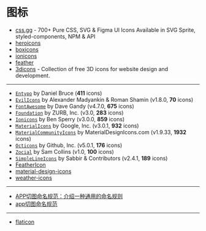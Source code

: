 # 图标

- [css.gg](https://github.com/astrit/css.gg) - 700+ Pure CSS, SVG & Figma UI Icons Available in SVG Sprite, styled-components, NPM & API
- [heroicons](https://github.com/tailwindlabs/heroicons)
- [boxicons](https://github.com/atisawd/boxicons)
- [ionicons](https://github.com/ionic-team/ionicons)
- [feather](https://github.com/feathericons/feather)
- [3dicons](https://3dicons.co/) - Collection of free 3D icons for website design and development.

---

- [`Entypo`](http://entypo.com) by Daniel Bruce (**411** icons) 
- [`EvilIcons`](http://evil-icons.io) by Alexander Madyankin & Roman Shamin (v1.8.0, **70** icons) 
- [`FontAwesome`](http://fortawesome.github.io/Font-Awesome/icons/) by Dave Gandy (v4.7.0, **675** icons) 
- [`Foundation`](http://zurb.com/playground/foundation-icon-fonts-3) by ZURB, Inc. (v3.0, **283** icons)
- [`Ionicons`](http://ionicframework.com/docs/v2/ionicons/) by Ben Sperry (v3.0.0, **859** icons)
- [`MaterialIcons`](https://www.google.com/design/icons/) by Google, Inc. (v3.0.1, **932** icons)
- [`MaterialCommunityIcons`](https://materialdesignicons.com/) by MaterialDesignIcons.com (v1.9.33, **1932** icons)
- [`Octicons`](http://octicons.github.com) by Github, Inc. (v5.0.1, **176** icons)
- [`Zocial`](http://zocial.smcllns.com/) by Sam Collins (v1.0, **100** icons)
- [`SimpleLineIcons`](http://simplelineicons.com/) by Sabbir & Contributors (v2.4.1, **189** icons)
- [FeatherIcon](https://feathericons.com/)
- [material-design-icons](https://github.com/google/material-design-icons)
- [weather-icons](https://github.com/erikflowers/weather-iconshttps://github.com/erikflowers/weather-icons)

---

- [APP切图命名规范：介绍一种通用的命名规则](http://www.woshipm.com/ucd/575469.html)
- [app切图命名规范](http://www.zuimeiui.com/cutname.html)

---

- [flaticon](https://www.flaticon.com)
